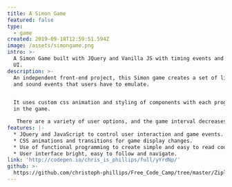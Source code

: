 ```yaml
---
title: A Simon Game
featured: false
type:
  - game
created: 2019-09-18T12:59:51.594Z
image: /assets/simongame.png
intro: >-
  A Simon Game built with JQuery and Vanilla JS with timing events and simple
  UI.
description: >-
  An independent front-end project, this Simon game creates a set of lighting
  and sound events that users have to emulate. 


  It uses custom css animation and styling of components with each progression
  in the game.

   There are a variety of user options, and the game interval decreases in sections of play, making the game more difficult throughout. Go on, have a play, if you get to 20 you win!
features: |-
  * JQuery and JavaScript to control user interaction and game events.
  * CSS animations and transitions for game display changes.
  * Use of functional programming to create simple and easy to read code.
  * User interface bright, easy to follow and navigate.
link: 'http://codepen.io/chris_is_phillips/full/yYrdNp/'
github: >-
  https://github.com/christoph-phillips/Free_Code_Camp/tree/master/Ziplines/A%20Simon%20Game
---
```


